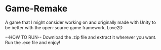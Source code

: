 # Game-Remake
A game that I might consider working on and originally made with Unity to be better with the open-source game framework, Love2D

--HOW TO RUN--
Download the .zip file and extract it wherever you want. Run the .exe file and enjoy!
